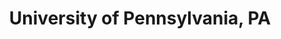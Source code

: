 ---
title: "University of Pennsylvania, PA"
project_id: 
date: 
conference_id: ""
presenters:
   - peter_bandettini
summary: "University of Pennsylvania, PA"
file: /assets/presentations/
filename: 
layout: presentation
---